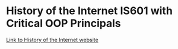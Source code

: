 # History of the Internet IS601 with Critical OOP Principals

[Link to History of the Internet website](http://webhistory1.eastus.azurecontainer.io)


